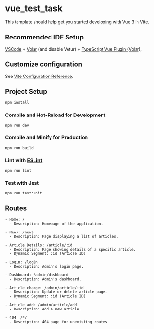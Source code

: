 # vue_test_task

This template should help get you started developing with Vue 3 in Vite.

## Recommended IDE Setup

[VSCode](https://code.visualstudio.com/) + [Volar](https://marketplace.visualstudio.com/items?itemName=Vue.volar) (and disable Vetur) + [TypeScript Vue Plugin (Volar)](https://marketplace.visualstudio.com/items?itemName=Vue.vscode-typescript-vue-plugin).

## Customize configuration

See [Vite Configuration Reference](https://vitejs.dev/config/).

## Project Setup

```sh
npm install
```

### Compile and Hot-Reload for Development

```sh
npm run dev
```

### Compile and Minify for Production

```sh
npm run build
```

### Lint with [ESLint](https://eslint.org/)

```sh
npm run lint
```

### Test with Jest

```sh
npm run test:unit
```

## Routes


```plaintext
- Home: /
  - Description: Homepage of the application.

- News: /news
  - Description: Page displaying a list of articles.

- Article Details: /article/:id
  - Description: Page showing details of a specific article.
  - Dynamic Segment: :id (Article ID)

- Login: /login
  - Description: Admin's login page.

- Dashboard: /admin/dashboard
  - Description: Admin's dashboard.

- Article change: /admin/article/:id
  - Description: Update or delete article page.
  - Dynamic Segment: :id (Article ID)

- Article add: /admin/article/add
  - Description: Add a new article.

- 404: /*/
  - Description: 404 page for unexisting routes
